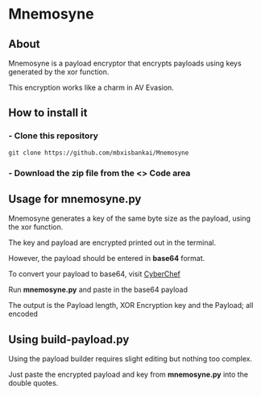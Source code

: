 # Mnemosyne
## About
Mnemosyne is a payload encryptor that encrypts payloads using keys generated by the xor function.

This encryption works like a charm in AV Evasion.

## How to install it
### - Clone this repository
```
git clone https://github.com/mbxisbankai/Mnemosyne
```
### - Download the zip file from the **<> Code** area

## Usage for mnemosyne.py
Mnemosyne generates a key of the same byte size as the payload, using the xor function.

The key and payload are encrypted printed out in the terminal.

However, the payload should be entered in **base64** format.

To convert your payload to base64, visit <a href="https://gchq.github.io/CyberChef/">CyberChef</a>

Run **mnemosyne.py** and paste in the base64 payload

The output is the Payload length, XOR Encryption key and the Payload; all encoded

## Using build-payload.py
Using the payload builder requires slight editing but nothing too complex.

Just paste the encrypted payload and key from **mnemosyne.py** into the double quotes.






